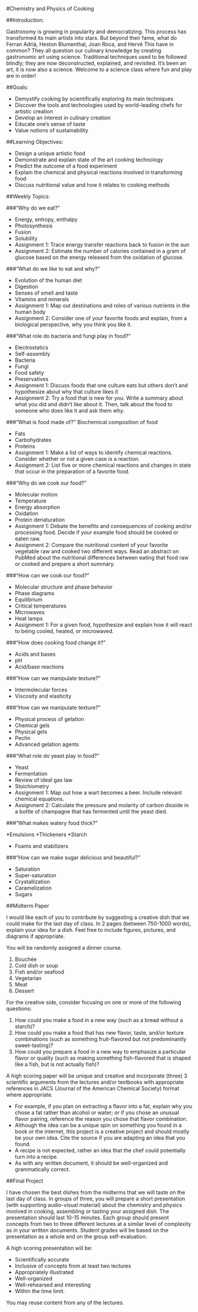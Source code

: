 #Chemistry and Physics of Cooking 

##Introduction:

Gastronomy is growing in popularity and democratizing. 
This process has transformed its main artists into stars. 
But beyond their fame, what do Ferran Adrià, Heston Blumenthal, Joan Roca, and Hervé This have in common? 
They all question our culinary knowledge by creating gastronomic art using science. 
Traditional techniques used to be followed blindly; they are now deconstructed, explained, and revisited. 
It’s been an art, it is now also a science. 
Welcome to a science class where fun and play are in order!

##Goals:
* Demystify cooking by scientifically exploring its main techniques
* Discover the tools and technologies used by world-leading chefs for artistic creation
* Develop an interest in culinary creation
* Educate one’s sense of taste
* Value notions of sustainability

##Learning Objectives:
* Design a unique artistic food
* Demonstrate and explain state of the art cooking technology
* Predict the outcome of a food experiment
* Explain the chemical and physical reactions involved in transforming food 
* Discuss nutritional value and how it relates to cooking methods

##Weekly Topics:

###“Why do we eat?”	

* Energy, entropy, enthalpy
* Photosynthesis
* Fusion
* Solubility 	
* Assignment 1: Trace energy transfer reactions back to fusion in the sun
* Assignment 2: Estimate the number of calories contained in a gram of glucose based on the energy released from the oxidation of glucose.

###“What do we like to eat and why?”	

* Evolution of the human diet
* Digestion
* Senses of smell and taste
* Vitamins and minerals	
* Assignment 1: Map out destinations and roles of various nutrients in the human body	
* Assignment 2: Consider one of your favorite foods and explain, from a biological perspective, why you think you like it.

###“What role do bacteria and fungi play in food?”	

* Electrostatics
* Self-assembly
* Bacteria
* Fungi
* Food safety
* Preservatives
* Assignment 1: Discuss foods that one culture eats but others don’t and hypothesize about why that culture likes it	
* Assignment 2: Try a food that is new for you. Write a summary about what you did and didn’t like about it. Then, talk about the food to someone who does like it and ask them why.

###“What is food made of?”	Biochemical composition of food

* Fats
* Carbohydrates
* Proteins
* Assignment 1: Make a list of ways to identify chemical reactions. Consider whether or not a given case is a reaction.	
* Assignment 2: List five or more chemical reactions and changes in state that occur in the preparation of a favorite food.

###“Why do we cook our food?”	

* Molecular motion
* Temperature
* Energy absorption
* Oxidation
* Protein denaturation	
* Assignment 1: Debate the benefits and consequences of cooking and/or processing food. Decide if your example food should be cooked or eaten raw.	
* Assignment 2: Compare the nutritional content of your favorite vegetable raw and cooked two different ways. Read an abstract on PubMed about the nutritional differences between eating that food raw or cooked and prepare a short summary.

###“How can we cook our food?”	

* Molecular structure and phase behavior
* Phase diagrams
* Equilibrium
* Critical temperatures
* Microwaves
* Heat lamps	
* Assignment 1: For a given food, hypothesize and explain how it will react to being cooled, heated, or microwaved.

###“How does cooking food change it?”	

* Acids and bases
* pH
* Acid/base reactions

###“How can we manipulate texture?”	

* Intermolecular forces
* Viscosity and elasticity

###“How can we manipulate texture?”

* Physical process of gelation
* Chemical gels
* Physical gels
* Pectin
* Advanced gelation agents

###“What role do yeast play in food?” 	

* Yeast
* Fermentation
* Review of ideal gas law
* Stoichiometry	
* Assignment 1:	Map out how a wart becomes a beer. Include relevant chemical equations.	
* Assignment 2: Calculate the pressure and molarity of carbon dioxide in a bottle of champagne that has fermented until the yeast died.

###“What makes watery food thick?”	

*Emulsions
*Thickeners
*Starch
* Foams and stabilizers
	
###“How can we make sugar delicious and beautiful?”	

* Saturation
* Super-saturation
* Crystallization
* Caramelization
* Sugars	

##Midterm Paper

I would like each of you to contribute by suggesting a creative dish that we could make for the last day of class. 
In 2 pages (between 750-1000 words), explain your idea for a dish. 
Feel free to include figures, pictures, and diagrams if appropriate. 

You will be randomly assigned a dinner course.

1.	Bouchée
2.	Cold dish or soup
3.	Fish and/or seafood
4.	Vegetarian
5.	Meat
6.	Dessert

For the creative side, consider focusing on one or more of the following questions:
	
1. How could you make a food in a new way (such as a bread without a starch)?
2. How could you make a food that has new flavor, taste, and/or texture combinations (such as something fruit-flavored but not predominantly sweet-tasting)?
3. How could you prepare a food in a new way to emphasize a particular flavor or quality (such as making something fish-flavored that is shaped like a fish, but is not actually fish)?

A high scoring paper will be unique and creative and incorporate (three) 3 scientific arguments from the lectures and/or textbooks with appropriate references in JACS (Journal of the American Chemical Society) format where appropriate. 

*	For example, if you plan on extracting a flavor into a fat, explain why you chose a fat rather than alcohol or water; or if you chose an unusual flavor pairing, reference the reason you chose that flavor combination. 
*	Although the idea can be a unique spin on something you found in a book or the internet, this project is a creative project and should mostly be your own idea. Cite the source if you are adapting an idea that you found. 
*	A recipe is not expected, rather an idea that the chef could potentially turn into a recipe. 
*	As with any written document, it should be well-organized and grammatically correct.

##Final Project

I have chosen the best dishes from the midterms that we will taste on the last day of class. 
In groups of three, you will prepare a short presentation (with supporting audio-visual material) about the chemistry and physics involved in cooking, assembling or tasting your assigned dish. 
The presentation should last 10-15 minutes. 
Each group should present concepts from two to three different lectures at a similar level of complexity as in your written documents. 
Student grades will be based on the presentation as a whole and on the group self-evaluation.

A high scoring presentation will be:

*	Scientifically accurate
*	Inclusive of concepts from at least two lectures
*	Appropriately illustrated
*	Well-organized
*	Well-rehearsed and interesting 
*	Within the time limit.

You may reuse content from any of the lectures. 

